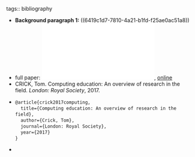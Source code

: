 tags:: bibliography

- **Background paragraph 1:** ((6419c1d7-7810-4a21-b1fd-f25ae0ac51a8))
- full paper: ![local copy](../assets/computing-education-an-overview-of-research_1679409496259_0.pdf), [online](http://cronfa.swan.ac.uk/Record/cronfa43589)
- CRICK, Tom. Computing education: An overview of research in the field. *London: Royal Society*, 2017.
- ```
  @article{crick2017computing,
    title={Computing education: An overview of research in the field},
    author={Crick, Tom},
    journal={London: Royal Society},
    year={2017}
  }
  ```
-